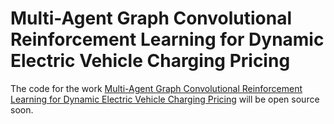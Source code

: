 # Multi-Agent Graph Convolutional Reinforcement Learning for Dynamic Electric Vehicle Charging Pricing
The code for the work [Multi-Agent Graph Convolutional Reinforcement Learning for Dynamic Electric Vehicle Charging Pricing](https://dl.acm.org/doi/abs/10.1145/3534678.3539416) will be open source soon.
